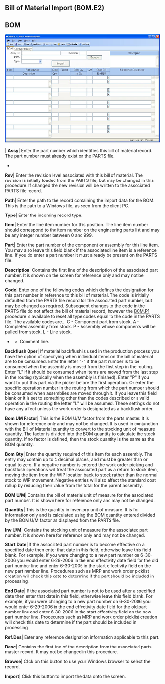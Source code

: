## Bill of Material Import (BOM.E2)
<PageHeader />

## BOM

![](./BOM-E2-1.jpg)

| **Assy**|  Enter the part number which identifies this bill of material
record. The part number must already exist on the PARTS file.

-  
**Rev**|  Enter the revision level associated with this bill of material. The
revision is initially loaded from the PARTS file, but may be changed in this
procedure. If changed the new revision will be written to the associated PARTS
file record.

**Path**|  Enter the path to the record containing the import data for the
BOM. This is the path to a Windows file, as seen from the client PC.

**Type**|  Enter the incoming record type.

**Item**|  Enter the line item number for this position. The line item number
should correspond to the item number on the engineering parts list and may be
any integer number between 0 and 999.

**Part**|  Enter the part number of the component or assembly for this line
item. You may also leave this field blank if the associated line item is a
reference line. If you do enter a part number it must already be present on
the PARTS file.

**Description**|  Contains the first line of the description of the associated
part number. It is shown on the screen for reference only and may not be
changed.

**Code**|  Enter one of the following codes which defines the designation for
this part number in reference to this bill of material. The code is initially
defaulted from the PARTS file record for the associated part number, but may
be changed as required. Subsequent changes to the code in the PARTS file do
not affect the bill of material record, however the [BOM.P1](../BOM-P1/README.md)
procedure is available to reset all type codes equal to the code in the PARTS
file. The available codes are...
C - Component part from stock.
A - Completed assembly from stock.
P - Assembly whose components will be pulled
from stock.
L - Line stock.
* - Comment line.

**Backflush Oper**|  If material backflush is used in the production process
you have the option of specifying when individual items on the bill of
material are to be consumed. Enter the letter "F" if the part number is to be
consumed when the assembly is moved from the first step in the routing. Enter
"L" if it should be consumed when items are moved from the last step in the
routing (typically when the assembly is finished). Enter "P" if you want to
pull this part via the picker before the first operation. Or enter the
specific operation number in the routing from which the part number should be
consumed when assemblies are moved through it. If you leave this field blank
or it is set to something other than the codes described or a valid operation
in the routing the letter "L" will be assumed. These settings do not have any
affect unless the work order is designated as a backflush order.

**Bom UM Factor**|  This is the BOM U/M factor from the parts master. It is
shown for reference only and may not be changed. It is used in conjunction
with the Bill of Material quantity to convert to the stocking unit of measure
quantity. The factor is divided into the BOM quantity to calculate the stock
quantity. If no factor is defined, then the stock quantity is the same as the
BOM quantity.

**Bom Qty**|  Enter the quantity required of this item for each assembly. The
entry may contain up to 4 decimal places, and must be greater than or equal to
zero. If a negative number is entered the work order picking and backflush
operations will treat the associated part as a return to stock item, moving
the item from the WIP location back to stock rather than the normal stock to
WIP movement. Negative entries will also affect the standard cost rollup by
reducing their value from the total for the parent assembly.

**BOM U/M**|  Contains the bill of material unit of measure for the associated
part number. It is shown here for reference only and may not be changed.

**Quantity**|  This is the quantity in inventory unit of measure. It is for
information only and is calculated using the BOM quantity entered divided by
the BOM U/M factor as displayed from the PARTS file.

**Inv U/M**|  Contains the stocking unit of measure for the associated part
number. It is shown here for reference only and may not be changed.

**Start Date**|  If the associated part number is to become effective on a
specified date then enter that date in this field, otherwise leave this field
blank. For example, if you were changing to a new part number on 6-30-2006 you
would enter 6-29-2006 in the end effectivity date field for the old part
number line and enter 6-30-2006 in the start effectivity field on the new part
number line. Procedures such as MRP and work order picklist creation will
check this date to determine if the part should be included in processing.

**End Date**|  If the associated part number is not to be used after a
specified date then enter that date in this field, otherwise leave this field
blank. For example, if you were changing to a new part number on 6-30-2006 you
would enter 6-29-2006 in the end effectivity date field for the old part
number line and enter 6-30-2006 in the start effectivity field on the new part
number line. Procedures such as MRP and work order picklist creation will
check this date to determine if the part should be included in processing.

**Ref.Des**|  Enter any reference designation information applicable to this
part.

**Desc**|  Contains the first line of the description from the associated
parts master record. It may not be changed in this procedure.

**Browse**|  Click on this button to use your Windows browser to select the
record.

**Import**|  Click this button to import the data onto the screen.


<badge text= "Version 8.10.57 " vertical="middle" />

<PageFooter />
